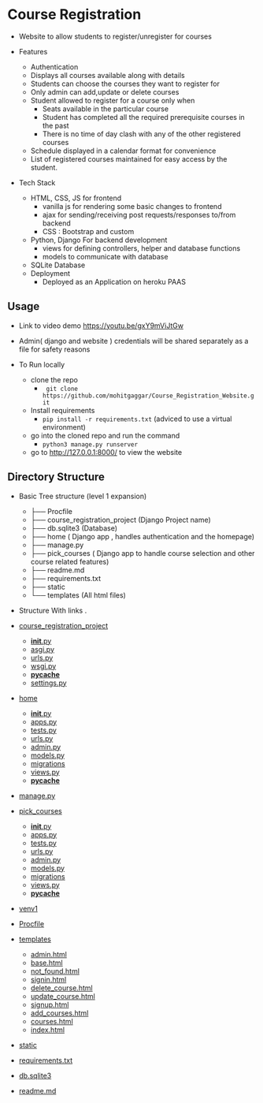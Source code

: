 # Course Registration
- Website to allow students to register/unregister for courses 
- Features
	- Authentication
	- Displays all courses available along with details 
	- Students can choose the courses they want to register for 
	- Only admin can add,update or delete courses 
	- Student allowed to register for a course only when
        - Seats available in the particular course
        - Student has completed all the required prerequisite courses in the past
        - There is no time of day clash with any of the other registered courses
    - Schedule displayed in a calendar format for convenience
    - List of registered courses maintained for easy access by the student.
    
- Tech Stack   
	- HTML, CSS, JS for frontend
        - vanilla js for rendering some basic changes to frontend
        - ajax for sending/receiving post requests/responses to/from backend
        - CSS : Bootstrap and custom
    - Python, Django For backend development
        - views for defining controllers, helper and database functions
        - models to communicate with database 
    - SQLite Database
    - Deployment 
        - Deployed as an Application on heroku PAAS

## Usage
- Link to video demo
    https://youtu.be/gxY9mViJtGw

- Admin( django and website ) credentials will be shared separately as a file for safety reasons


- To Run locally
    - clone the repo 
        - ` git clone https://github.com/mohitgaggar/Course_Registration_Website.git`
    - Install requirements 
        - `pip install -r requirements.txt`
        (adviced to use a virtual environment)
    - go into the cloned repo and run the command
        - `python3 manage.py runserver`
    - go to http://127.0.0.1:8000/ to view the website


        


## Directory Structure


- Basic Tree structure (level 1 expansion)

    - ├── Procfile 
    - ├── course_registration_project     (Django Project name)
    - ├── db.sqlite3      (Database)
    - ├── home        ( Django app , handles authentication and the homepage)
    - ├── manage.py
    - ├── pick_courses        ( Django app to handle course selection and other course related features)
    - ├── readme.md
    - ├── requirements.txt
    - ├── static
    - └── templates   (All html files)


- Structure With links
.
 * [course_registration_project](./course_registration_project)
   * [__init__.py](./course_registration_project/__init__.py)
   * [asgi.py](./course_registration_project/asgi.py)
   * [urls.py](./course_registration_project/urls.py)
   * [wsgi.py](./course_registration_project/wsgi.py)
   * [__pycache__](./course_registration_project/__pycache__)
   * [settings.py](./course_registration_project/settings.py)
 * [home](./home)
   * [__init__.py](./home/__init__.py)
   * [apps.py](./home/apps.py)
   * [tests.py](./home/tests.py)
   * [urls.py](./home/urls.py)
   * [admin.py](./home/admin.py)
   * [models.py](./home/models.py)
   * [migrations](./home/migrations)
   * [views.py](./home/views.py)
   * [__pycache__](./home/__pycache__)
   
 * [manage.py](./manage.py)
 * [pick_courses](./pick_courses)
   * [__init__.py](./pick_courses/__init__.py)
   * [apps.py](./pick_courses/apps.py)
   * [tests.py](./pick_courses/tests.py)
   * [urls.py](./pick_courses/urls.py)
   * [admin.py](./pick_courses/admin.py)
   * [models.py](./pick_courses/models.py)
   * [migrations](./pick_courses/migrations)
   * [views.py](./pick_courses/views.py)
   * [__pycache__](./pick_courses/__pycache__)
 * [venv1](./venv1)
 * [Procfile](./Procfile)
 * [templates](./templates)
   * [admin.html](./templates/admin.html)
   * [base.html](./templates/base.html)
   * [not_found.html](./templates/not_found.html)
   * [signin.html](./templates/signin.html)
   * [delete_course.html](./templates/delete_course.html)
   * [update_course.html](./templates/update_course.html)
   * [signup.html](./templates/signup.html)
   * [add_courses.html](./templates/add_courses.html)
   * [courses.html](./templates/courses.html)
   * [index.html](./templates/index.html)
 * [static](./static)
 * [requirements.txt](./requirements.txt)
 * [db.sqlite3](./db.sqlite3)
 * [readme.md](./readme.md)




